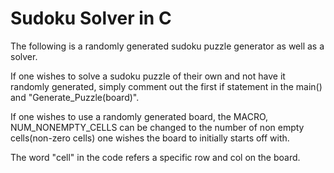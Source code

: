 # Sudoku Solver in C
The following is a randomly generated sudoku puzzle generator as well as a solver.

If one wishes to solve a sudoku puzzle of their own and not have it randomly generated, simply comment out the first if statement
in the main() and "Generate_Puzzle(board)".

If one wishes to use a randomly generated board, the MACRO, NUM_NONEMPTY_CELLS can be changed to the number of
non empty cells(non-zero cells) one wishes the board to initially starts off with. 

The word "cell" in the code refers a specific row and col on the board.
